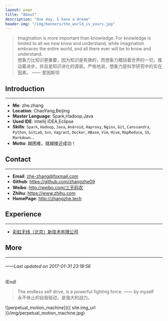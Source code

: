 ```yaml
---
layout: page
title: "About"
description: "One day, I have a dream"
header-img: "/img/banners/the_world_is_yours.jpg"
---
```

>Imagination is more important than knowledge. For knowledge is limited to all we now know and understand, while imagination embraces the entire world, and all there ever will be to know and understand.  
想象力比知识更重要，因为知识是有限的，而想象力概括着世界的一切，推动着进步，并且是知识进化的源泉。严格地说，想象力是科学研究中的实在因素。 —— 爱因斯坦

## Introduction

***

* **Me**: zhe.zhang
* **Location**: ChaoYang,Beijing
* **Master Language**: Spark,Hadoop,Java
* **Used IDE**: Intellij IDEA,Eclipse
* **Skills**: `Spark`, `Hadoop`, `Java`, `Android`, `Haproxy`, `Nginx`, `Git`, `Canssandra`, `Python`, `GitLab`,  `Svn`, `Vagrant`, `Docker`, `HBase`, `Vim`, `Hive`, `MapReduce`, `SS`, `Markdown`...
* **Motto**: 越困难，就越接近成功！

## Contact

***

* **Email**: zhe-zhang@foxmail.com
* **Github**: <https://github.com/zhangzhe09>
* **Weibo**: <http://weibo.com/三无码农>
* **Zhihu**: <https://www.zhihu.com>
* **HomePage**: <http://zhangzhe.tech>

## Experience

***

* [彩虹无线（北京）新技术有限公司](http://cihon.cn)

## More
***

###### *——Last updated on 2017-01-31 23:18:56*
(End)

> The endless self drive, is a powerful fighting force. —— by myself  
永不休止的自我驱动，是强大的战力。

![perpetual_motion_machine]({{ site.img_url }}/img/perpetual_motion_machine.jpg)

<!-- 多说评论框 start -->
<div class="comment">
    <div class="ds-thread" data-thread-key="/about-html-2016-01-30" data-title="{{page.title}}" data-url="{{ page.url | prepend : site.baseurl | prepend : site.url }}"></div>
</div>
<!-- 多说评论框 end -->

<!-- 多说公共JS代码 start (一个网页只需插入一次) -->
<script type="text/javascript">
var duoshuoQuery = {short_name:"{{site.comments.duoshuo.short_name}}"};
    (function() {
        var ds = document.createElement('script');
        ds.type = 'text/javascript';ds.async = true;
        ds.src = (document.location.protocol == 'https:' ? 'https:' : 'http:') + '//static.duoshuo.com/embed.js';
        ds.charset = 'UTF-8';
        (document.getElementsByTagName('head')[0]
         || document.getElementsByTagName('body')[0]).appendChild(ds);
    })();
    </script>
<!-- 多说公共JS代码 end -->